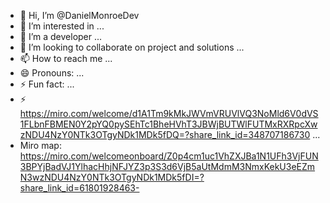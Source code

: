 - 👋 Hi, I’m @DanielMonroeDev
- 👀 I’m interested in ...
- 🌱 I’m a developer ...
- 💞️ I’m looking to collaborate on project and solutions ...
- 📫 How to reach me ...
- 😄 Pronouns: ...
- ⚡ Fun fact: ...
- ⚡ https://miro.com/welcome/d1A1Tm9kMkJWVmVRUVlVQ3NoMld6V0dVS1FLbnFBMEN0Y2pYQ0pySEhTc1BheHVhT3JBWjBUTWlFUTMxRXRpcXwzNDU4NzY0NTk3OTgyNDk1MDk5fDQ=?share_link_id=348707186730 ...
- Miro map: https://miro.com/welcomeonboard/Z0p4cm1uc1VhZXJBa1N1UFh3VjFUN3BPYjBadVJ1YlhacHhjNFJYZ3p3S3d6VjB5aUtMdmM3NmxKekU3eEZmN3wzNDU4NzY0NTk3OTgyNDk1MDk5fDI=?share_link_id=61801928463-
<!---
DanielMonroeDev/DanielMonroeDev is a ✨ special ✨ repository because its `README.md` (this file) appears on your GitHub profile.
You can click the Preview link to take a look at your changes.
--->
